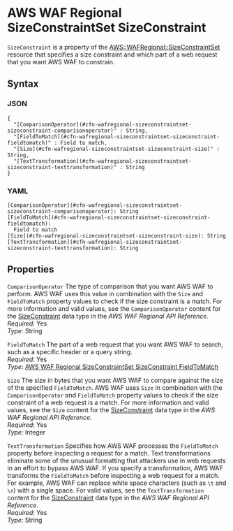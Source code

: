 # AWS WAF Regional SizeConstraintSet SizeConstraint<a name="aws-properties-wafregional-sizeconstraintset-sizeconstraint"></a>

`SizeConstraint` is a property of the [AWS::WAFRegional::SizeConstraintSet](aws-resource-wafregional-sizeconstraintset.md) resource that specifies a size constraint and which part of a web request that you want AWS WAF to constrain\.

## Syntax<a name="w13ab1c21c10d237c25c19b5"></a>

### JSON<a name="aws-properties-wafregional-sizeconstraintset-sizeconstraint-syntax.json"></a>

```
{
  "[ComparisonOperator](#cfn-wafregional-sizeconstraintset-sizeconstraint-comparisonoperator)" : String,
  "[FieldToMatch](#cfn-wafregional-sizeconstraintset-sizeconstraint-fieldtomatch)" : Field to match,
  "[Size](#cfn-wafregional-sizeconstraintset-sizeconstraint-size)" : String,
  "[TextTransformation](#cfn-wafregional-sizeconstraintset-sizeconstraint-texttransformation)" : String
}
```

### YAML<a name="aws-properties-wafregional-sizeconstraintset-sizeconstraint-syntax.yaml"></a>

```
[ComparisonOperator](#cfn-wafregional-sizeconstraintset-sizeconstraint-comparisonoperator): String
[FieldToMatch](#cfn-wafregional-sizeconstraintset-sizeconstraint-fieldtomatch):
  Field to match
[Size](#cfn-wafregional-sizeconstraintset-sizeconstraint-size): String
[TextTransformation](#cfn-wafregional-sizeconstraintset-sizeconstraint-texttransformation): String
```

## Properties<a name="w13ab1c21c10d237c25c19b7"></a>

`ComparisonOperator`  <a name="cfn-wafregional-sizeconstraintset-sizeconstraint-comparisonoperator"></a>
The type of comparison that you want AWS WAF to perform\. AWS WAF uses this value in combination with the `Size` and `FieldToMatch` property values to check if the size constraint is a match\. For more information and valid values, see the `ComparisonOperator` content for the [SizeConstraint](https://docs.aws.amazon.com/waf/latest/APIReference/API_regional_SizeConstraint.html) data type in the *AWS WAF Regional API Reference*\.  
*Required*: Yes  
*Type*: String

`FieldToMatch`  <a name="cfn-wafregional-sizeconstraintset-sizeconstraint-fieldtomatch"></a>
The part of a web request that you want AWS WAF to search, such as a specific header or a query string\.  
*Required*: Yes  
*Type*: [AWS WAF Regional SizeConstraintSet SizeConstraint FieldToMatch](aws-properties-wafregional-sizeconstraintset-sizeconstraint-fieldtomatch.md)

`Size`  <a name="cfn-wafregional-sizeconstraintset-sizeconstraint-size"></a>
The size in bytes that you want AWS WAF to compare against the size of the specified `FieldToMatch`\. AWS WAF uses `Size` in combination with the `ComparisonOperator` and `FieldToMatch` property values to check if the size constraint of a web request is a match\. For more information and valid values, see the `Size` content for the [SizeConstraint](https://docs.aws.amazon.com/waf/latest/APIReference/API_regional_SizeConstraint.html) data type in the *AWS WAF Regional API Reference*\.  
*Required*: Yes  
*Type*: Integer

`TextTransformation`  <a name="cfn-wafregional-sizeconstraintset-sizeconstraint-texttransformation"></a>
Specifies how AWS WAF processes the `FieldToMatch` property before inspecting a request for a match\. Text transformations eliminate some of the unusual formatting that attackers use in web requests in an effort to bypass AWS WAF\. If you specify a transformation, AWS WAF transforms the `FieldToMatch` before inspecting a web request for a match\.  
For example, AWS WAF can replace white space characters \(such as `\t` and `\n`\) with a single space\. For valid values, see the `TextTransformation` content for the [SizeConstraint](https://docs.aws.amazon.com/waf/latest/APIReference/API_regional_SizeConstraint.html) data type in the *AWS WAF Regional API Reference*\.  
*Required*: Yes  
*Type*: String